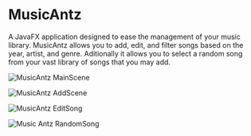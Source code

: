 # MusicAntz #

A JavaFX application designed to ease the management of your music library.
MusicAntz allows you to add, edit, and filter songs based on the year, artist, and genre. 
Aditionally it allows you to select a random song from your vast library of songs that you may add.

![MusicAntz MainScene](https://github.com/isaiahtheant/MusicAntz/assets/117880027/0488e27a-fdba-47d2-83af-cf158b1b4fd4)

![MusicAntz AddScene](https://github.com/isaiahtheant/MusicAntz/assets/117880027/a67d1ee3-1aea-4fc9-9197-34393d5c131c)

![MusicAntz EditSong](https://github.com/isaiahtheant/MusicAntz/assets/117880027/55aef8dd-84a0-4fba-9655-e6907fa4ac2a)

![Music Antz RandomSong](https://github.com/isaiahtheant/MusicAntz/assets/117880027/de1d1f83-a73a-4d7f-b0ec-2b975efe106b)
